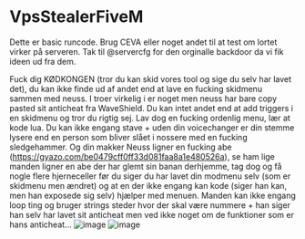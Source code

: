 # VpsStealerFiveM
Dette er basic runcode. Brug CEVA eller noget andet til at test om lortet virker på serveren. Tak til @servercfg for den orginalle backdoor da vi fik ideen ud fra dem. 

Fuck dig KØDKONGEN (tror du kan skid vores tool og sige du selv har lavet det), du kan ikke finde ud af andet end at lave en fucking skidmenu sammen med neuss. I troer virkelig i er noget men neuss har bare copy pasted sit anticheat fra WaveShield. Du kan intet andet end at add triggers i en skidmenu og tror du rigtig sej. Lav dog en fucking ordenlig menu, lær at kode lua. Du kan ikke engang stave + uden din voicechanger er din stemme lysere end en person som bliver slået i nossere med en fucking sledgehammer. Og din makker Neuss ligner en fucking abe (https://gyazo.com/be0479cff0ff33d081faa8a1e480526a), se ham lige manden ligner en abe der har glemt sin banan derhjemme, tag dog og få nogle flere hjerneceller før du siger du har lavet din modmenu selv (som er skidmenu men ændret) og at en der ikke engang kan kode (siger han kan, men han exposede sig selv) hjælper med menuen. Manden kan ikke engang loop ting og bruger strings steder hvor der skal være nummere + han siger han selv har lavet sit anticheat men ved ikke noget om de funktioner som er hans anticheat...
![image](https://media.discordapp.net/attachments/826174306257600532/831106028006932510/unknown.png)
![image](https://user-images.githubusercontent.com/81833678/114391358-b12fd100-9b97-11eb-9788-eef16120b02a.png)
